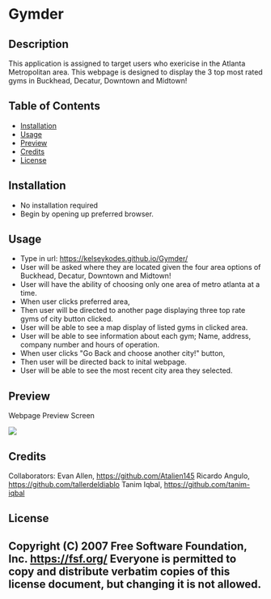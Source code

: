 # Gymder
## Description
This application is assigned to target users who exericise in the Atlanta Metropolitan area. This webpage is designed to display the 3 top most rated gyms in Buckhead, Decatur, Downtown and Midtown!



## Table of Contents
- [Installation](#installation)
- [Usage](#usage)
- [Preview](#preview)
- [Credits](#credits)
- [License](#license)

## Installation
- No installation required
- Begin by opening up preferred browser.

## Usage
- Type in url: https://kelseykodes.github.io/Gymder/
- User will be asked where they are located given the four area options of Buckhead, Decatur, Downtown and Midtown!
- User will have the ability of choosing only one area of metro atlanta at a time.
- When user clicks preferred area,
- Then user will be directed to another page displaying three top rate gyms of city button clicked.
- User will be able to see a map display of listed gyms in clicked area.
- User will be able to see information about each gym; Name, address, company number and hours of operation. 
- When user clicks "Go Back and choose another city!" button, 
- Then user will be directed back to inital webpage.
- User will be able to see the most recent city area they selected.

## Preview 
Webpage Preview Screen

<img src='./assets/img/Screen Shot 2021-10-13 at 7.34.42 PM.png'>

## Credits
Collaborators: 
Evan Allen, https://github.com/Atalien145
Ricardo Angulo, https://github.com/tallerdeldiablo
Tanim Iqbal, https://github.com/tanim-iqbal


## License
 Copyright (C) 2007 Free Software Foundation, Inc. <https://fsf.org/>
 Everyone is permitted to copy and distribute verbatim copies
 of this license document, but changing it is not allowed.
---
